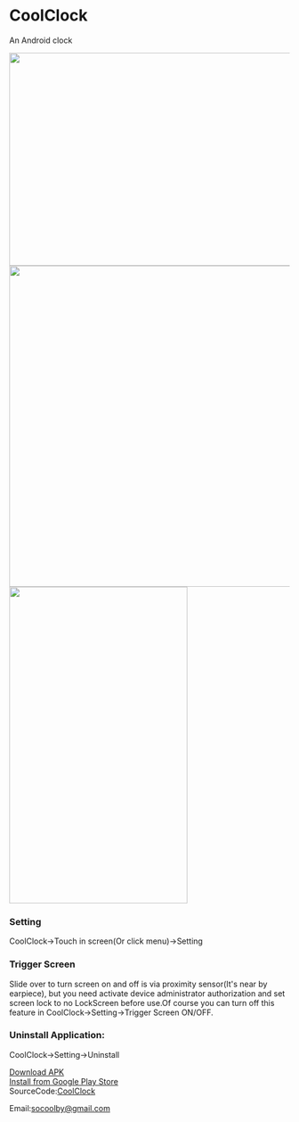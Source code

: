# CoolClock
An Android clock  

<img src="https://raw.githubusercontent.com/socoolby/CoolClock/master/CoolClock.png" width="768" height="382"/>  


<img src="https://raw.githubusercontent.com/socoolby/CoolClock/master/CoolClockPreview.png" width="768" height="576"/>  

<img src="https://raw.githubusercontent.com/socoolby/CoolClock/master/demonstrate.gif" width="320" height="568"/>  

### Setting
CoolClock->Touch in screen(Or click menu)->Setting

### Trigger Screen
Slide over to turn screen on and off is via proximity sensor(It's near by earpiece), but you need activate device administrator authorization and set screen lock to no LockScreen before use.Of course you can turn off this feature in CoolClock->Setting->Trigger Screen ON/OFF.

### Uninstall Application:
CoolClock->Setting->Uninstall


[Download APK](https://github.com/socoolby/CoolClock/blob/master/CoolClock.apk)  
[Install from Google Play Store](https://play.google.com/store/apps/details?id=clock.socoolby.com.clock)  
SourceCode:[CoolClock](https://github.com/socoolby/CoolClock)

Email:[socoolby@gmail.com](mailto:socoolby@gmail.com)
